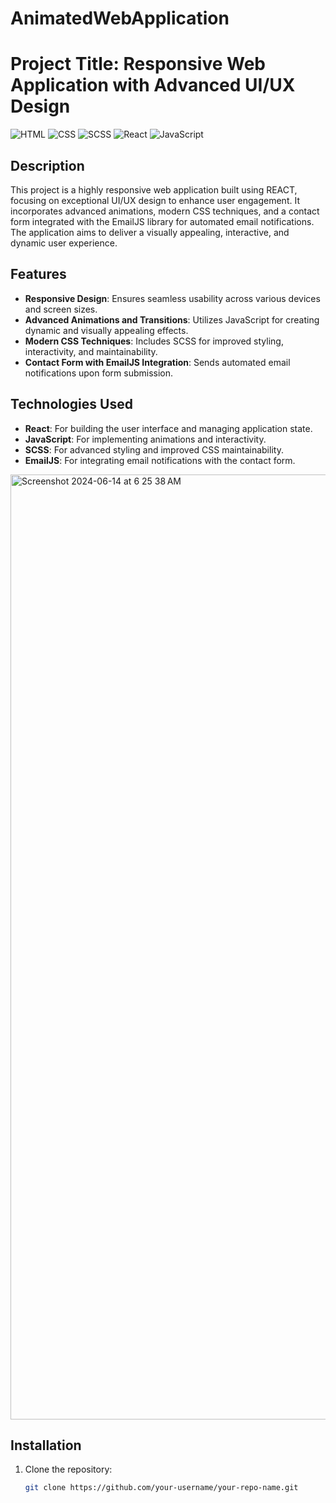 # AnimatedWebApplication
# Project Title: Responsive Web Application with Advanced UI/UX Design

![HTML](https://img.shields.io/badge/HTML5-E34F26?style=for-the-badge&logo=html5&logoColor=white)
![CSS](https://img.shields.io/badge/CSS3-1572B6?style=for-the-badge&logo=css3&logoColor=white)
![SCSS](https://img.shields.io/badge/SCSS-CC6699?style=for-the-badge&logo=sass&logoColor=white)
![React](https://img.shields.io/badge/React-20232A?style=for-the-badge&logo=react&logoColor=61DAFB)
![JavaScript](https://img.shields.io/badge/JavaScript-F7DF1E?style=for-the-badge&logo=javascript&logoColor=black)

## Description

This project is a highly responsive web application built using REACT, focusing on exceptional UI/UX design to enhance user engagement. It incorporates advanced animations, modern CSS techniques, and a contact form integrated with the EmailJS library for automated email notifications. The application aims to deliver a visually appealing, interactive, and dynamic user experience.

## Features

- **Responsive Design**: Ensures seamless usability across various devices and screen sizes.
- **Advanced Animations and Transitions**: Utilizes JavaScript for creating dynamic and visually appealing effects.
- **Modern CSS Techniques**: Includes SCSS for improved styling, interactivity, and maintainability.
- **Contact Form with EmailJS Integration**: Sends automated email notifications upon form submission.

## Technologies Used

- **React**: For building the user interface and managing application state.
- **JavaScript**: For implementing animations and interactivity.
- **SCSS**: For advanced styling and improved CSS maintainability.
- **EmailJS**: For integrating email notifications with the contact form.

<img width="1512" alt="Screenshot 2024-06-14 at 6 25 38 AM" src="https://github.com/RevanthPadala7976/AnimatedWebApplication/assets/144652523/ac9ccb42-f2bd-45c8-a4fe-4808d532c40c">



## Installation

1. Clone the repository:
   ```sh
   git clone https://github.com/your-username/your-repo-name.git
